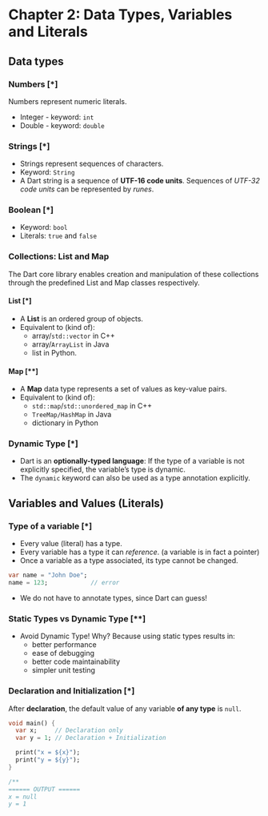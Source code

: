 # Chapter 2: Data Types, Variables and Literals

## Data types
### Numbers [*]
 Numbers represent numeric literals.
  * Integer - keyword: `int`
  * Double - keyword: `double`

### Strings [*]
* Strings represent sequences of characters.
* Keyword: `String`
* A Dart string is a sequence of **UTF-16 code units**. Sequences of *UTF-32 code units* can be represented by *runes*.

### Boolean [*]
* Keyword: `bool`
* Literals: `true` and `false`

### Collections: List and Map
The Dart core library enables creation and manipulation of these collections through the predefined List and Map classes respectively.

#### List [*]
* A **List** is an ordered group of objects.
* Equivalent to (kind of):
  * array/`std::vector` in C++
  * array/`ArrayList` in Java
  * list in Python.

#### Map [**]
* A **Map** data type represents a set of values as key-value pairs.
* Equivalent to (kind of):
  * `std::map`/`std::unordered_map` in C++
  * `TreeMap/HashMap` in Java
  * dictionary in Python

### Dynamic Type [*]
* Dart is an **optionally-typed language**: If the type of a variable is not explicitly specified, the variable’s type is dynamic.
* The `dynamic` keyword can also be used as a type annotation explicitly.


## Variables and Values (Literals)
### Type of a variable [*]
* Every value (literal) has a type.
* Every variable has a type it can *reference*. (a variable is in fact a pointer)
* Once a variable as a type associated, its type cannot be changed.

```dart
var name = "John Doe";
name = 123;            // error
```
* We do not have to annotate types, since Dart can guess!

### Static Types vs Dynamic Type [**]
* Avoid Dynamic Type! Why? Because using static types results in:
  * better performance
  * ease of debugging
  * better code maintainability
  * simpler unit testing

### Declaration and Initialization [*]

After **declaration**, the default value of any variable **of any type** is `null`.

```dart
void main() {
  var x;     // Declaration only
  var y = 1; // Declaration + Initialization

  print("x = ${x}");
  print("y = ${y}");
}

/**
====== OUTPUT ======
x = null
y = 1
```